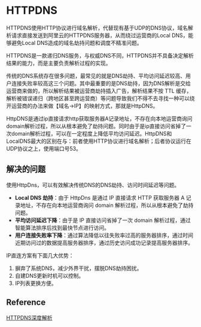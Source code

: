 # HTTPDNS

HTTPDNS使用HTTP协议进行域名解析，代替现有基于UDP的DNS协议，域名解析请求直接发送到阿里云的HTTPDNS服务器，从而绕过运营商的Local DNS，能够避免Local DNS造成的域名劫持问题和调度不精准问题。

HTTPDNS是一款递归DNS服务，与权威DNS不同，HTTPDNS并不具备决定解析结果的能力，而是主要负责解析过程的实现。

传统的DNS系统存在很多问题，最常见的就是DNS劫持、平均访问延迟较高、用户连接失败率较高这三个问题。其中最重要的是DNS劫持，因为DNS解析是交给运营商来做的，所以解析结果被运营商劫持插入广告，解析结果不按 TTL 缓存，解析被错误递归（跨地区甚至跨运营商）等问题导致我们不得不去寻找一种可以绕开运营商的办法来做【域名->IP】的映射方式，那就是HttpDNS。



HttpDNS是通过ip直接请求http获取服务器A记录地址，不存在向本地运营商询问domain解析过程，所以从根本避免了劫持问题。同时由于是ip直接访问省掉了一次domain解析过程，可以在一定程度上降低平均访问延迟。HttpDNS和LocalDNS最大的区别在与：前者使用HTTP协议进行域名解析；后者协议运行在UDP协议之上，使用端口号53。



## 解决的问题

使用HttpDns，可以有效解决传统DNS的DNS劫持、访问时间延迟等问题。

- **Local DNS 劫持**：由于 HttpDns 是通过 IP 直接请求 HTTP 获取服务器 A 记录地址，不存在向本地运营商询问 domain 解析过程，所以从根本避免了劫持问题。
- **平均访问延迟下降**：由于是 IP 直接访问省掉了一次 domain 解析过程，通过智能算法排序后找到最快节点进行访问。
- **用户连接失败率下降**：通过算法降低以往失败率过高的服务器排序，通过时间近期访问过的数据提高服务器排序，通过历史访问成功记录提高服务器排序。



IP直连方案有下面几大优势： 

1. 摒弃了系统DNS，减少外界干扰，摆脱DNS劫持困扰。 
2. 自建DNS更新时机可以控制。 
3. IP列表更换方便。



## Reference

[HTTPDNS深度解析](https://segmentfault.com/a/1190000021588066)
